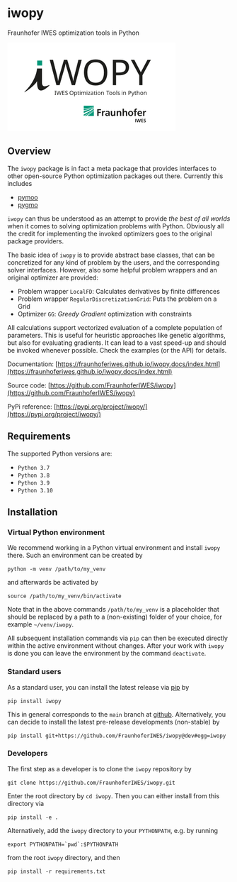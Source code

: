 # iwopy
Fraunhofer IWES optimization tools in Python

![](Logo_IWOPY.svg)

## Overview
The `iwopy` package is in fact a meta package that provides interfaces to other open-source Python optimization packages out there. Currently this includes

- [pymoo](https://pymoo.org/index.html)
- [pygmo](https://esa.github.io/pygmo2/index.html)

`iwopy` can thus be understood as an attempt to provide *the best of all worlds* when it comes to solving optimization problems with Python. Obviously all the credit for implementing the invoked optimizers goes to the original package providers.

The basic idea of `iwopy` is to provide abstract base classes, that can be concretized for any kind of problem by the users, and the corresponding solver interfaces. However, also some helpful problem wrappers and an original optimizer are provided:

- Problem wrapper `LocalFD`: Calculates derivatives by finite differences
- Problem wrapper `RegularDiscretizationGrid`: Puts the problem on a Grid
- Optimizer `GG`: *Greedy Gradient* optimization with constraints

All calculations support vectorized evaluation of a complete population of parameters. This is useful for heuristic approaches like genetic algorithms, but also for evaluating gradients. It can lead to a vast speed-up and should be invoked whenever possible. Check the examples (or the API) for details.


Documentation: [https://fraunhoferiwes.github.io/iwopy.docs/index.html](https://fraunhoferiwes.github.io/iwopy.docs/index.html)

Source code: [https://github.com/FraunhoferIWES/iwopy](https://github.com/FraunhoferIWES/iwopy)

PyPi reference: [https://pypi.org/project/iwopy/](https://pypi.org/project/iwopy/)

## Requirements
The supported Python versions are: 
- `Python 3.7`
- `Python 3.8`
- `Python 3.9`
- `Python 3.10`

## Installation

### Virtual Python environment

We recommend working in a Python virtual environment and install `iwopy` there. Such an environment can be created by
```console
python -m venv /path/to/my_venv
```
and afterwards be activated by
```console
source /path/to/my_venv/bin/activate
```
Note that in the above commands `/path/to/my_venv` is a placeholder that should be replaced by a path to a (non-existing) folder of your choice, for example `~/venv/iwopy`.

All subsequent installation commands via `pip` can then be executed directly within the active environment without changes. After your work with `iwopy` is done you can leave the environment by the command `deactivate`.

### Standard users

As a standard user, you can install the latest release via [pip](https://pypi.org/project/iwopy/) by
```console
pip install iwopy
```
This in general corresponds to the `main` branch at [github](https://github.com/FraunhoferIWES/iwopy). Alternatively, you can decide to install the latest pre-release developments (non-stable) by
```console
pip install git+https://github.com/FraunhoferIWES/iwopy@dev#egg=iwopy
```

### Developers

The first step as a developer is to clone the `iwopy` repository by
```console
git clone https://github.com/FraunhoferIWES/iwopy.git
```
Enter the root directory by `cd iwopy`. Then you can either install from this directory via
```console
pip install -e .
```
Alternatively, add the `iwopy` directory to your `PYTHONPATH`, e.g. by running
```console
export PYTHONPATH=`pwd`:$PYTHONPATH
```
from the root `iwopy` directory, and then
```console
pip install -r requirements.txt
```
